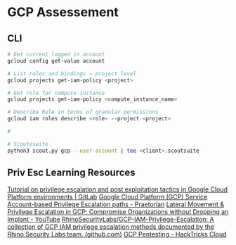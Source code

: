 # GCP Assessement
## CLI
```bash
# Get current logged in account
gcloud config get-value account

# List roles and bindings — project level
gcloud projects get-iam-policy <project>

# Get role for compute instance
gcloud projects get-iam-policy <compute_instance_name>

# Describe Role in terms of granular permissions
gcloud iam roles describe <role> --project <project> 

# 

# Scoutesuite
python3 scout.py gcp --user-account | tee <client>.scoutsuite
```

## Priv Esc Learning Resources
[Tutorial on privilege escalation and post exploitation tactics in Google Cloud Platform environments | GitLab](https://about.gitlab.com/blog/2020/02/12/plundering-gcp-escalating-privileges-in-google-cloud-platform/)
[Google Cloud Platform (GCP) Service Account-based Privilege Escalation paths - Praetorian](https://www.praetorian.com/blog/google-cloud-platform-gcp-service-account-based-privilege-escalation-paths/)
[Lateral Movement & Privilege Escalation in GCP; Compromise Organizations without Dropping an Implant - YouTube](https://www.youtube.com/watch?v=kyqeBGNSEIc)
[RhinoSecurityLabs/GCP-IAM-Privilege-Escalation: A collection of GCP IAM privilege escalation methods documented by the Rhino Security Labs team. (github.com)](https://github.com/RhinoSecurityLabs/GCP-IAM-Privilege-Escalation)
[GCP Pentesting - HackTricks Cloud](https://cloud.hacktricks.xyz/pentesting-cloud/gcp-pentesting)